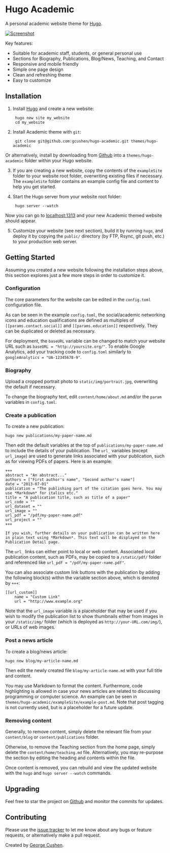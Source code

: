 # Hugo Academic

A personal academic website theme for [Hugo](https://gohugo.io).

[![Screenshot](https://raw.githubusercontent.com/gcushen/hugo-academic/master/images/screenshot.png)](https://github.com/gcushen/hugo-academic/)

Key features:
- Suitable for academic staff, students, or general personal use
- Sections for Biography, Publications, Blog/News, Teaching, and Contact
- Responsive and mobile friendly
- Simple one page design
- Clean and refreshing theme
- Easy to customize

## Installation

1. Install [Hugo](https://gohugo.io/overview/installing/) and create a new website:

        hugo new site my_website
        cd my_website

2. Install Academic theme with `git`:

        git clone git@github.com:gcushen/hugo-academic.git themes/hugo-academic

 Or alternatively, install by downloading from [Github](https://github.com/gcushen/hugo-academic/) into a `themes/hugo-academic` folder within your Hugo website.

3. If you are creating a new website, copy the contents of the `exampleSite` folder to your website root folder, overwriting existing files if necessary. The `exampleSite` folder contains an example config file and content to help you get started.

4. Start the Hugo server from your website root folder:

        hugo server --watch

 Now you can go to [localhost:1313](http://localhost:1313) and your new Academic themed website should appear.

5. Customize your website (see next section), build it by running `hugo`, and deploy it by copying the `public/` directory (by FTP, Rsync, git push, etc.) to your production web server.

## Getting Started

Assuming you created a new website following the installation steps above, this section explores just a few more steps in order to customize it.

### Configuration

The core parameters for the website can be edited in the `config.toml` configuration file.

As can be seen in the example `config.toml`, the social/academic networking icons and education qualifications are defined as multiples of `[[params.contact.social]]` and `[[params.education]]` respectively. They can be duplicated or deleted as necessary.

For deployment, the `baseURL` variable can be changed to match your website URL such as `baseURL = "http://yoursite.org/"`. To enable Google Analytics, add your tracking code to `config.toml` similarly to `googleAnalytics = "UA-12345678-9"`.

### Biography

Upload a cropped portrait photo to `static/img/portrait.jpg`, overwriting the default if necessary.

To change the biography text, edit `content/home/about.md` and/or the `param` variables in `config.toml`.

### Create a publication

To create a new publication:

    hugo new publications/my-paper-name.md

Then edit the default variables at the top of `publications/my-paper-name.md` to include the details of your publication. The `url_` variables (except `url_image`) are used to generate links associated with your publication, such as for viewing PDFs of papers. Here is an example:

```
+++
abstract = "An abstract..."
authors = ["First author's name", "Second author's name"]
date = "2013-07-01"
publication = "The publishing part of the citation goes here. You may use *Markdown* for italics etc."
title = "A publication title, such as title of a paper"
url_code = ""
url_dataset = ""
url_image = ""
url_pdf = "/pdf/my-paper-name.pdf"
url_project = ""
+++

If you wish, further details on your publication can be written here in plain text using *Markdown*. This text will be displayed on the Publication Detail page.
```

The `url_` links can either point to local or web content. Associated local publication content, such as PDFs, may be copied to a `/static/pdf/` folder and referenced like `url_pdf = "/pdf/my-paper-name.pdf"`.

You can also associate custom link buttons with the publication by adding the following block(s) within the variable section above, which is denoted by `+++`:

```
[[url_custom]]
    name = "Custom Link"
    url = "http://www.example.org"
```

Note that the `url_image` variable is a placeholder that may be used if you wish to modify the publication list to show thumbnails either from images in your `/static/img/` folder (which is deployed as `http://your-URL.com/img/`), or URLs of web images.

### Post a news article

To create a blog/news article:

    hugo new blog/my-article-name.md

Then edit the newly created file `blog/my-article-name.md` with your full title and content.

You may use Markdown to format the content. Furthermore, code highlighting is allowed in case your news articles are related to discussing programming or computer science. An example can be seen in `themes/hugo-academic/exampleSite/example-post.md`. Note that post tagging is not currently used, but is a placeholder for a future update.

### Removing content

Generally, to remove content, simply delete the relevant file from your `content/blog` or `content/publications` folder.

Otherwise, to remove the Teaching section from the home page, simply delete the `content/home/teaching.md` file. Alternatively, you may re-purpose the section by editing the heading and contents within the file.

Once content is removed, you can rebuild and view the updated website with the `hugo` and `hugo server --watch` commands.

## Upgrading

Feel free to star the project on [Github](https://github.com/gcushen/hugo-academic/) and monitor the commits for updates.

## Contributing

Please use the [issue tracker](https://github.com/gcushen/hugo-academic/issues) to let me know about any bugs or feature requests, or alternatively make a pull request.

Created by [George Cushen](http://www.cushen.me).
